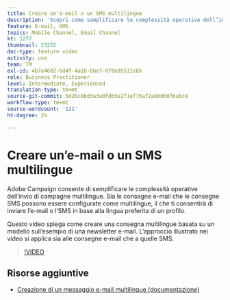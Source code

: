 ```yaml
---
title: Creare un’e-mail o un SMS multilingue
description: 'Scopri come semplificare le complessità operative dell’invio di campagne multilingue. '
feature: E-mail, SMS
topics: Mobile Channel, Email Channel
kt: 1277
thumbnail: 23252
doc-type: feature video
activity: use
team: TM
exl-id: 4b7e4602-6d4f-4a16-bbe7-070a95511ebb
role: Business Practitioner
level: Intermediate, Experienced
translation-type: tm+mt
source-git-commit: 5d2bc8bd3a3a0fdb5e2f1ef75af2ab60b8f6abc8
workflow-type: tm+mt
source-wordcount: '121'
ht-degree: 1%

---
```


# Creare un’e-mail o un SMS multilingue

Adobe Campaign consente di semplificare le complessità operative dell’invio di campagne multilingue. Sia le consegne e-mail che le consegne SMS possono essere configurate come multilingue, il che ti consentirà di inviare l’e-mail o l’SMS in base alla lingua preferita di un profilo.

Questo video spiega come creare una consegna multilingue basata su un modello sull’esempio di una newsletter e-mail. L’approccio illustrato nei video si applica sia alle consegne e-mail che a quelle SMS.

>[!VIDEO](https://video.tv.adobe.com/v/23252?quality=12)

## Risorse aggiuntive

* [Creazione di un messaggio e-mail multilingue (documentazione)](https://docs.adobe.com/content/help/en/campaign-standard/using/communication-channels/email-messages/creating-a-multilingual-email.html)
